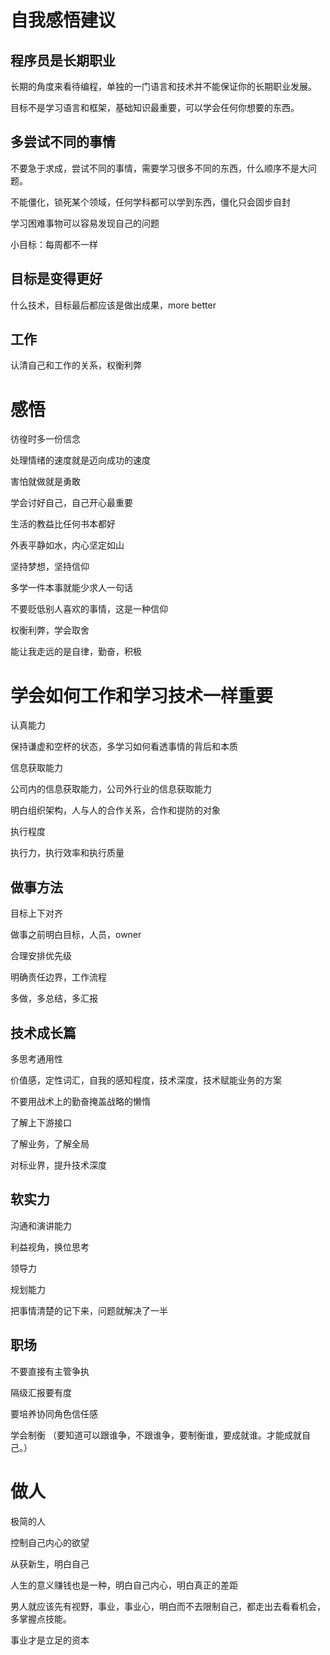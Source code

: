# 自我感悟建议

## 程序员是长期职业

长期的角度来看待编程，单独的一门语言和技术并不能保证你的长期职业发展。

目标不是学习语言和框架，基础知识最重要，可以学会任何你想要的东西。

## 多尝试不同的事情

不要急于求成，尝试不同的事情，需要学习很多不同的东西，什么顺序不是大问题。

不能僵化，锁死某个领域，任何学科都可以学到东西，僵化只会固步自封

学习困难事物可以容易发现自己的问题

小目标：每周都不一样

## 目标是变得更好

什么技术，目标最后都应该是做出成果，more better



## 工作

认清自己和工作的关系，权衡利弊

# 感悟

彷徨时多一份信念

处理情绪的速度就是迈向成功的速度

害怕就做就是勇敢

学会讨好自己，自己开心最重要

生活的教益比任何书本都好

外表平静如水，内心坚定如山

坚持梦想，坚持信仰

多学一件本事就能少求人一句话

不要贬低别人喜欢的事情，这是一种信仰

权衡利弊，学会取舍

能让我走远的是自律，勤奋，积极





# 学会如何工作和学习技术一样重要

认真能力

保持谦虚和空杯的状态，多学习如何看透事情的背后和本质



信息获取能力

公司内的信息获取能力，公司外行业的信息获取能力

明白组织架构，人与人的合作关系，合作和提防的对象



执行程度

执行力，执行效率和执行质量



## 做事方法

目标上下对齐

做事之前明白目标，人员，owner

合理安排优先级

明确责任边界，工作流程

多做，多总结，多汇报



## 技术成长篇



多思考通用性

价值感，定性词汇，自我的感知程度，技术深度，技术赋能业务的方案

不要用战术上的勤奋掩盖战略的懒惰

了解上下游接口

了解业务，了解全局

对标业界，提升技术深度



## 软实力

沟通和演讲能力

利益视角，换位思考

领导力

规划能力

把事情清楚的记下来，问题就解决了一半



## 职场

不要直接有主管争执

隔级汇报要有度

要培养协同角色信任感

学会制衡 （要知道可以跟谁争，不跟谁争，要制衡谁，要成就谁。才能成就自己。）





# 做人

极简的人

控制自己内心的欲望



从获新生，明白自己



人生的意义赚钱也是一种，明白自己内心，明白真正的差距



男人就应该先有视野，事业，事业心，明白而不去限制自己，都走出去看看机会，多掌握点技能。

事业才是立足的资本





